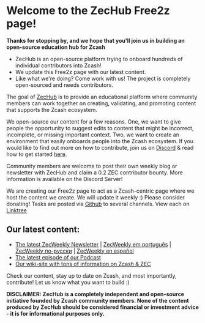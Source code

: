 # Welcome to the ZecHub Free2z page! 

**Thanks for stopping by, and we hope that you'll join us in building an open-source education hub for Zcash**

- ZecHub is an open-source platform trying to onboard hundreds of individual contributors into Zcash!
- We update this Free2z page with our latest content.
- Like what we're doing? Come work with us! The project is completely open-sourced and needs contributors.

The goal of [ZecHub](http://zechub.xyz) is to provide an educational platform where community members can work together on creating, validating, and promoting content that supports the Zcash ecosystem.

We open-source our content for a few reasons. One, we want to give people the opportunity to suggest edits to content that might be incorrect, incomplete, or missing important context. Two, we want to create an environment that easily onboards people into the Zcash ecosystem. If you would like to find out more on how to contribute, join us on [Discord](https://discord.gg/zcash) & read how to get started [here](https://wiki.zechub.xyz/contribute).

Community members are welcome to post their own weekly blog or newsletter with ZecHub and claim a 0.2 ZEC contributor bounty. More information is available on the Discord Server!

We are creating our Free2z page to act as a Zcash-centric page where we host the content we create. We will update it weekly :) Please consider donating!
Tasks are posted via [Github](https://github.com/zechub/zechub/issues) to several channels. View each on [Linktree](https://linktr.ee/zechub)


## Our latest content:

- [The latest ZecWeekly Newsletter](https://zechub.substack.com/p/zecweekly-36) | [ZecWeekly em português](https://zechubrazil.substack.com/p/zecweekly-35) | [ZecWeekly по-русски](https://prozcash.ru/novosti-zcash-34) | [ZecWeekly en español]()
- [The latest episode of our Podcast](https://www.youtube.com/watch?v=ILdMTGtVOD4)
- [Our wiki-site with tons of information on Zcash & ZEC](https://wiki.zechub.xyz/)

Check our content, stay up to date on Zcash, and most importantly, contribute! Let us know what you want to build :)

**DISCLAIMER: ZecHub is a completely independent and open-source initiative founded by Zcash community members. None of the content produced by ZecHub should be considered financial or investment advice - it is for informational purposes only.**
